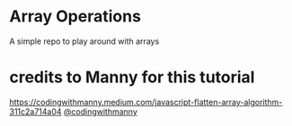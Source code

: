# Array  Operations
A simple repo to play around with arrays

# credits to Manny for this tutorial
https://codingwithmanny.medium.com/javascript-flatten-array-algorithm-311c2a714a04
[@codingwithmanny](https://github.com/codingwithmanny)
